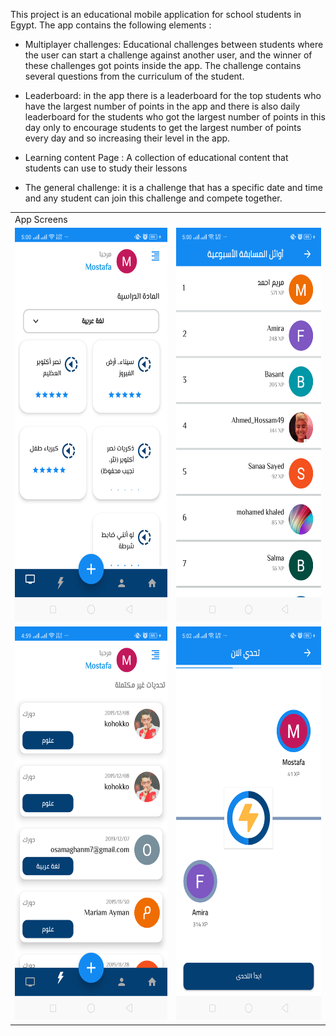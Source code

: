 This project is an educational mobile application for school students in Egypt. The app contains the following elements : 

* Multiplayer challenges: Educational challenges between students where the user can start a challenge against another user, and the winner of these challenges got points inside the app. The challenge contains several questions from the curriculum of the student.

* Leaderboard: in the app there is a leaderboard for the top students who have the largest number of points in the app and there is also daily leaderboard for the students who got the largest number of points in this day only to encourage students to get the largest number of points every day and so increasing their level in the app.

* Learning content Page : A collection of educational content that students can use to study their lessons

* The general challenge: it is a challenge that has a specific date and time and any student can join this challenge and compete together.


<table>
  <tr>
    <td>App Screens</td>
  </tr>
  <tr>
    <td><img src="/app/src/main/res/screenshots/1.png" width=300 height=630></td>
    <td><img src = "/app/src/main/res/screenshots/2.png" width=300 height=630></td>
  </tr>
  <tr>
    <td><img src="/app/src/main/res/screenshots/3.png" width=300 height=630></td>
    <td><img src="/app/src/main/res/screenshots/4.png" width=300 height=630></td>
  </tr>
 </table>

